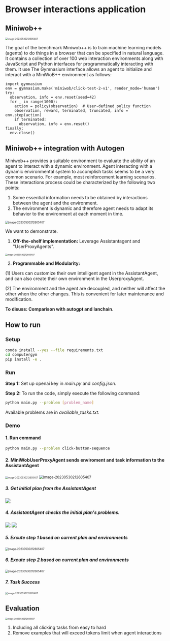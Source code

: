 # Browser interactions application

## Miniwob++

<img src="artifacts/showcase.gif" alt="image-20230530212605407" style="zoom: 50%;" />

The goal of the benchmark Miniwob++ is to train machine learning models (agents) to do things in a browser that can be specified in natural language. It contains a collection of over 100 web interaction environments along with JavaScript and Python interfaces for programmatically interacting with them. It use The Gymnasium interface allows an agent to initialize and interact with a MiniWoB++ environment as follows:
```
import gymnasium
env = gymnasium.make('miniwob/click-test-2-v1', render_mode='human')
try:
  observation, info = env.reset(seed=42)
  for _ in range(1000):
    action = policy(observation)  # User-defined policy function
    observation, reward, terminated, truncated, info = env.step(action)
    if terminated:
      observation, info = env.reset()
finally:
  env.close()
```

## Miniwob++ integration with Autogen
Miniwob++ provides a suitable environment to evaluate the ability of an agent to interact with a dynamic environment. Agent interacting with a dynamic environmental system to accomplish tasks seems to be a very common scenario. For example, most reinforcement learning scenarios. These interactions process could be characterized by the following two points:
1. Some essential information needs to be obtained by interactions between the agent and the environment.
2. The environment is dynamic and therefore agent needs to adapt its behavior to the environment at each moment in time.  

<img src="artifacts/rl.png" alt="image-20230530212605407" style="zoom: 60%;" />


We want to demonstrate.

1. **Off-the-shelf implementation:** Leverage Assistantagent and "UserProxyAgents".

<img src="artifacts/imp.png" alt="image-20230530212605407" style="zoom: 45%;" />

2. **Programmable and Modularity:**

(1) Users can customize their own intelligent agent in the AssistantAgent, and can also create their own environment in the UserproxyAgent. 

(2) The environment and the agent are decoupled, and neither will affect the other when the other changes. This is convenient for later maintenance and modification.

**To disuss: Comparison with autogpt and lanchain.**

## How to run


### Setup

```sh
conda install --yes --file requirements.txt 
cd computergym
pip install -e .
```


### Run
**Step 1:** Set up openai key in *main.py* and *config.json*.  


**Step 2:**
To run the code, simply execute the following command:
```sh
python main.py --problem [problem_name]
```
Available problems are in *available_tasks.txt.*


### Demo

#### 1. Run command 

```sh
python main.py --problem click-button-sequence
```


#### 2. MiniWobUserProxyAgent sends enviroment and task information to the AssistantAgent

<img src="artifacts/initial_env.png" alt="image-20230530212605407" style="zoom: 50%;" />

<img src="artifacts/initial_information.png" alt="image-20230530212605407" style="zoom: 80%;" />

##### 3. Get initial plan from the AssistantAgent
![](artifacts/initial_plan.png)

##### 4. AssistantAgent checks the initial plan's problems.
![](artifacts/self_cri.png)
![](artifacts/self_cri2.png)

##### 5. Excute step 1 based on current plan and environments
<img src="artifacts/step1.png" alt="image-20230530212605407" style="zoom: 60%;" />

##### 6. Excute step 2 based on current plan and environments
<img src="artifacts/step2.png" alt="image-20230530212605407" style="zoom: 60%;" />

##### 7. Task Success

<img src="artifacts/success.png" alt="image-20230530212605407" style="zoom: 50%;" />

## Evaluation
<img src="artifacts/result.png" alt="image-20230530212605407" style="zoom: 45%;" />


1. Including all clicking tasks from easy to hard
2. Remove examples that will exceed tokens limit when agent interactions 

